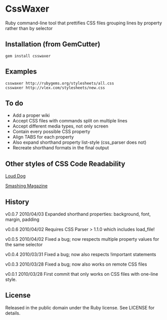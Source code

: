 # CssWaxer #

Ruby command-line tool that prettifies CSS files grouping lines by property rather than by selector

## Installation (from GemCutter) ##

    gem install csswaxer

## Examples ##

    csswaxer http://rubygems.org/stylesheets/all.css
    csswaxer http://vlex.com/stylesheets/new.css

## To do ##

* Add a proper wiki
* Accept CSS files with commands split on multiple lines
* Accept different media types, not only screen
* Contain every possible CSS property
* Align TABS for each property
* Also expand shorthand property list-style (css_parser does not)
* Recreate shorthand formats in the final output

## Other styles of CSS Code Readability ##

[Loud Dog](http://www.louddog.com/bloggity/2008/03/css-best-practices.php)

[Smashing Magazine](http://www.smashingmagazine.com/2008/05/02/improving-code-readability-with-css-styleguides/)

## History ##

v0.0.7  2010/04/03
        Expanded shorthand properties: background, font, margin, padding

v0.0.6  2010/04/02
        Requires CSS Parser > 1.1.0 which includes load_file!

v0.0.5  2010/04/02
        Fixed a bug; now respects multiple property values for the same selector

v0.0.4  2010/03/31
        Fixed a bug; now also respects !important statements
         
v0.0.3  2010/03/28
        Fixed a bug; now also works on remote CSS files

v0.0.1  2010/03/28
        First commit that only works on CSS files with one-line style.

## License ##

Released in the public domain under the Ruby license. See LICENSE for details.
